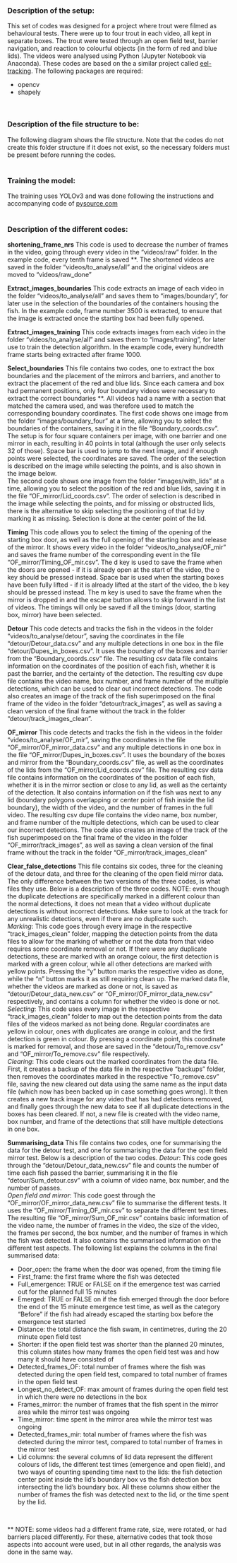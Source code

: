 ### Description of the setup:
This set of codes was designed for a project where trout were filmed as behavioural tests. There were up to four trout in each video, all kept in separate boxes. The trout were tested through an open field test, barrier navigation, and reaction to colourful objects (in the form of red and blue lids). The videos were analysed using Python (Jupyter Notebook via Anaconda). These codes are based on the a similar project called <a href="https://github.com/P-Hansson/eel-tracking/">eel-tracking</a>.
The following packages are required:
* opencv
* shapely
<br>

### Description of the file structure to be:
The following diagram shows the file structure. Note that the codes do not create this folder structure if it does not exist, so the necessary folders must be present before running the codes.
<br>
<br>

### Training the model:
The training uses YOLOv3 and was done following the instructions and accompanying code of <a href="https://pysource.com/2020/04/02/train-yolo-to-detect-a-custom-object-online-with-free-gpu/">pysource.com</a>
<br>
<br>

### Description of the different codes:
**shortening_frame_nrs**
This code is used to decrease the number of frames in the video, going through every video in the “videos/raw” folder. In the example code, every tenth frame is saved **. The shortened videos are saved in the folder “videos/to_analyse/all” and the original videos are moved to “videos/raw_done”

**Extract_images_boundaries**
This code extracts an image of each video in the folder “videos/to_analyse/all” and saves them to “images/boundary”, for later use in the selection of the boundaries of the containers housing the fish. In the example code, frame number 3500 is extracted, to ensure that the image is extracted once the starting box had been fully opened.

**Extract_images_training**
This code extracts images from each video in the folder “videos/to_analyse/all” and saves them to “images/training”, for later use to train the detection algorithm. In the example code, every hundredth frame starts being extracted after frame 1000.

**Select_boundaries**
This file contains two codes, one to extract the box boundaries and the placement of the mirrors and barriers, and another to extract the placement of the red and blue lids. Since each camera and box had permanent positions, only four boundary videos were necessary to extract the correct boundaries **. All videos had a name with a section that matched the camera used, and was therefore used to match the corresponding boundary coordinates. The first code shows one image from the folder “images/boundary_four” at a time, allowing you to select the boundaries of the containers, saving it in the file “Boundary_coords.csv”. The setup is for four square containers per image, with one barrier and one mirror in each, resulting in 40 points in total (although the user only selects 32 of those). Space bar is used to jump to the next image, and if enough points were selected, the coordinates are saved. The order of the selection is described on the image while selecting the points, and is also shown in the image below. 
<br>
The second code shows one image from the folder “images/with_lids” at a time, allowing you to select the position of the red and blue lids, saving it in the file “OF_mirror/Lid_coords.csv”. The order of selection is described in the image while selecting the points, and for missing or obstructed lids, there is the alternative to skip selecting the positioning of that lid by marking it as missing. Selection is done at the center point of the lid.

**Timing**
This code allows you to select the timing of the opening of the starting box door, as well as the full opening of the starting box and release of the mirror. It shows every video in the folder “videos/to_analyse/OF_mir” and saves the frame number of the corresponding event in the file “OF_mirror/Timing_OF_mir.csv”. The d key is used to save the frame when the doors are opened - if it is already open at the start of the video, the o key should be pressed instead. Space bar is used when the starting boxes have been fully lifted - if it is already lifted at the start of the video, the b key should be pressed instead. The m key is used to save the frame when the mirror is dropped in and the escape button allows to skip forward in the list of videos. The timings will only be saved if all the timings (door, starting box, mirror) have been selected. 

**Detour**
This code detects and tracks the fish in the videos in the folder “videos/to_analyse/detour”, saving the coordinates in the file “detour/Detour_data.csv” and any multiple detections in one box in the file “detour/Dupes_in_boxes.csv”. It uses the boundary of the boxes and barrier from the “Boundary_coords.csv” file. The resulting csv data file contains information on the coordinates of the position of each fish, whether it is past the barrier, and the certainty of the detection. The resulting csv dupe file contains the video name, box number, and frame number of the multiple detections, which can be used to clear out incorrect detections. The code also creates an image of the track of the fish superimposed on the final frame of the video in the folder “detour/track_images”, as well as saving a clean version of the final frame without the track in the folder “detour/track_images_clean”.

**OF_mirror**
This code detects and tracks the fish in the videos in the folder “videos/to_analyse/OF_mir”, saving the coordinates in the file “OF_mirror/OF_mirror_data.csv” and any multiple detections in one box in the file “OF_mirror/Dupes_in_boxes.csv”. It uses the boundary of the boxes and mirror from the “Boundary_coords.csv” file, as well as the coordinates of the lids from the “OF_mirror/Lid_coords.csv” file. The resulting csv data file contains information on the coordinates of the position of each fish, whether it is in the mirror section or close to any lid, as well as the certainty of the detection. It also contains information on if the fish was next to any lid (boundary polygons overlapping or center point of fish inside the lid boundary), the width of the video, and the number of frames in the full video. The resulting csv dupe file contains the video name, box number, and frame number of the multiple detections, which can be used to clear our incorrect detections. The code also creates an image of the track of the fish superimposed on the final frame of the video in the folder “OF_mirror/track_images”, as well as saving a clean version of the final frame without the track in the folder “OF_mirror/track_images_clean”

**Clear_false_detections**
This file contains six codes, three for the cleaning of the detour data, and three for the cleaning of the open field mirror data. The only difference between the two versions of the three codes, is what files they use. Below is a description of the three codes. NOTE: even though the duplicate detections are specifically marked in a different colour than the normal detections, it does not mean that a video without duplicate detections is without incorrect detections. Make sure to look at the track for any unrealistic detections, even if there are no duplicate such. <br>
*Marking*: This code goes through every image in the respective “track_images_clean” folder, mapping the detection points from the data files to allow for the marking of whether or not the data from that video requires some coordinate removal or not. If there were any duplicate detections, these are marked with an orange colour, the first detection is marked with a green colour, while all other detections are marked with yellow points. Pressing the “y” button marks the respective video as done, while the “n” button marks it as still requiring clean up. The marked data file, whether the videos are marked as done or not, is saved as “detour/Detour_data_new.csv” or “OF_mirror/OF_mirror_data_new.csv” respectively, and contains a column for whether the video is done or not. <br>
*Selecting*: This code uses every image in the respective “track_images_clean” folder to map out the detection points from the data files of the videos marked as not being done. Regular coordinates are yellow in colour, ones with duplicates are orange in colour, and the first detection is green in colour. By pressing a coordinate point, this coordinate is marked for removal, and those are saved in the “detour/To_remove.csv” and “OF_mirror/To_remove.csv” file respectively. <br>
*Clearing*: This code clears out the marked coordinates from the data file. First, it creates a backup of the data file in the respective “backups” folder, then removes the coordinates marked in the respective “To_remove.csv” file, saving the new cleared out data using the same name as the input data file (which now has been backed up in case something goes wrong). It then creates a new track image for any video that has had detections removed, and finally goes through the new data to see if all duplicate detections in the boxes has been cleared. If not, a new file is created with the video name, box number, and frame of the detections that still have multiple detections in one box. 


**Summarising_data**
This file contains two codes, one for summarising the data for the detour test, and one for summarising the data for the open field mirror test. Below is a description of the two codes.
*Detour*: This code goes through the “detour/Detour_data_new.csv” file and counts the number of time each fish passed the barrier, summarising it in the file “detour/Sum_detour.csv” with a column of video name, box number, and the number of passes. <br>
*Open field and mirror*: This code goest through the “OF_mirror/OF_mirror_data_new.csv” file to summarise the different tests. It uses the “OF_mirror/Timing_OF_mir.csv” to separate the different test times. The resulting file “OF_mirror/Sum_OF_mir.csv” contains basic information of the video name, the number of frames in the video, the size of the video, the frames per second, the box number, and the number of frames in which the fish was detected. It also contains the summarised information on the different test aspects. The following list explains the columns in the final summarised data:
* Door_open: the frame when the door was opened, from the timing file
* First_frame: the first frame where the fish was detected
* Full_emergence: TRUE or FALSE on if the emergence test was carried out for the planned full 15 minutes
* Emerged: TRUE or FALSE on if the fish emerged through the door before the end of the 15 minute emergence test time, as well as the category “Before” if the fish had already escaped the starting box before the emergence test started
* Distance: the total distance the fish swam, in centimetres, during the 20 minute open field test
* Shorter: if the open field test was shorter than the planned 20 minutes, this column states how many frames the open field test was and how many it should have consisted of
* Detected_frames_OF: total number of frames where the fish was detected during the open field test, compared to total number of frames in the open field test
* Longest_no_detect_OF: max amount of frames during the open field test in which there were no detections in the box
* Frames_mirror: the number of frames that the fish spent in the mirror area while the mirror test was ongoing
* Time_mirror: time spent in the mirror area while the mirror test was ongoing
* Detected_frames_mir: total number of frames where the fish was detected during the mirror test, compared to total number of frames in the mirror test
* Lid columns: the several columns of lid data represent the different colours of lids, the different test times (emergence and open field), and two ways of counting spending time next to the lids: the fish detection center point inside the lid’s boundary box vs the fish detection box intersecting the lid’s boundary box. All these columns show either the number of frames the fish was detected next to the lid, or the time spent by the lid. 
<br>

** NOTE: some videos had a different frame rate, size, were rotated, or had barriers placed differently. For these, alternative codes that took those aspects into account were used, but in all other regards, the analysis was done in the same way.
